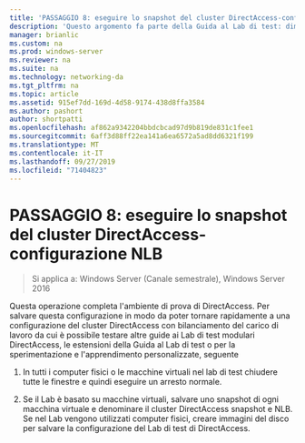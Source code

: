 ```yaml
---
title: 'PASSAGGIO 8: eseguire lo snapshot del cluster DirectAccess-configurazione NLB'
description: 'Questo argomento fa parte della Guida al Lab di test: dimostrazione di DirectAccess in un cluster con bilanciamento carico di servizio di Windows per Windows Server 2016'
manager: brianlic
ms.custom: na
ms.prod: windows-server
ms.reviewer: na
ms.suite: na
ms.technology: networking-da
ms.tgt_pltfrm: na
ms.topic: article
ms.assetid: 915ef7dd-169d-4d58-9174-438d8ffa3584
ms.author: pashort
author: shortpatti
ms.openlocfilehash: af862a9342204bbdcbcad97d9b819de831c1fee1
ms.sourcegitcommit: 6aff3d88ff22ea141a6ea6572a5ad8dd6321f199
ms.translationtype: MT
ms.contentlocale: it-IT
ms.lasthandoff: 09/27/2019
ms.locfileid: "71404823"
---
```

# <a name="step-8-snapshot-the-directaccess-cluster-nlb-configuration"></a>PASSAGGIO 8: eseguire lo snapshot del cluster DirectAccess-configurazione NLB

>Si applica a: Windows Server (Canale semestrale), Windows Server 2016

Questa operazione completa l'ambiente di prova di DirectAccess. Per salvare questa configurazione in modo da poter tornare rapidamente a una configurazione del cluster DirectAccess con bilanciamento del carico di lavoro da cui è possibile testare altre guide ai Lab di test modulari DirectAccess, le estensioni della Guida al Lab di test o per la sperimentazione e l'apprendimento personalizzate, seguente  
  
1.  In tutti i computer fisici o le macchine virtuali nel lab di test chiudere tutte le finestre e quindi eseguire un arresto normale.  
  
2.  Se il Lab è basato su macchine virtuali, salvare uno snapshot di ogni macchina virtuale e denominare il cluster DirectAccess snapshot e NLB. Se nel Lab vengono utilizzati computer fisici, creare immagini del disco per salvare la configurazione del Lab di test di DirectAccess.  
